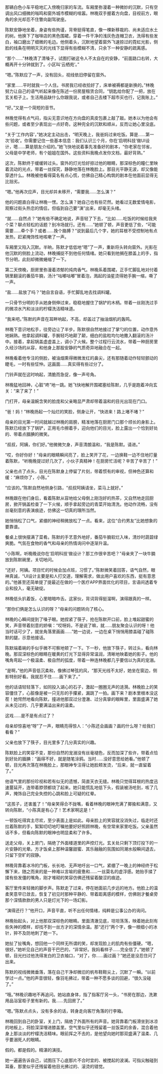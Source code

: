那辆白色小车平稳地汇入傍晚归家的车流。车厢里弥漫着一种微妙的沉默，只有空调出风口细微的嗡鸣和窗外城市模糊的喧嚣。林晚双手握着方向盘，目视前方，眼角的余光却忍不住瞥向副驾驶座。

陈默安静地坐着，身姿有些拘谨，背脊挺得笔直，像一棵新移栽的、尚未适应水土的树。他换下了咖啡店的黑色围裙，穿着一件干净的浅灰色连帽卫衣，洗得有些发白，袖口磨出了细微的毛边。他侧着头，沉默地望着窗外飞速掠过的霓虹光影，侧脸的线条在明明灭灭的光线下显得有些模糊不清，只余下一种安静的疏离感。

“那个……”林晚清了清嗓子，试图打破这令人不太自在的安静，“前面路口右转，大概再开十分钟就到了。小区叫‘云栖苑’。”

“嗯。”陈默应了一声，没有回头，视线依旧停留在窗外。

“家里……平时就我一个人住。书房我已经收拾好了，床单被褥都是新换的。”林晚努力让自己的语气听起来像在陈述一份房屋租赁合同，“钥匙给你配了一把，放在玄关柜子上。生活用品缺什么你跟我说，或者自己去楼下超市买也行，记我账上。”

“好。”又是一个简短的音节。

林晚觉得有点气闷，指尖无意识地在方向盘的真皮包裹上敲了敲。她本以为他会有些问题，或者至少表现出一点好奇。这种完全的沉默和顺从，反而让她心里没底。

“关于‘工作内容’，”她决定主动出击，“明天晚上，我爸妈过来吃饭。算是……第一次‘验收’。你需要记住一些基本信息：我们认识三个月，你在‘启明科技’做UI设计，嗯……算是朋友介绍的。”她飞快地说着事先准备好的剧本，“你老家在邻省，父母是中学老师，有个姐姐在国外。这些资料我晚点发你文档，最好背熟。”

这次，陈默终于缓缓转过头。窗外的灯光恰好掠过他的眼睛，那深棕色的瞳仁里映着流动的光点，带着一丝探究，静静地落在林晚脸上。那目光平静无波，却又像能穿透什么。林晚被他看得莫名有点心慌，仿佛自己精心构筑的剧本在他面前显得无比拙劣。

“嗯。”他再次应声，目光却并未移开，“需要我……怎么演？”

他的问题直白得让林晚一愣。怎么演？她自己也有些茫然。她看过无数爱情电影，观察过街头热恋的情侣，但临到自己要“演”出来，却毫无头绪。

“就……自然点？”她有些不确定地说，声音轻了下去，“比如……吃饭的时候给我夹个菜？聊点轻松的话题？别冷场就行。还有……”她顿了顿，声音更低了些，“可能需要……牵个手？或者……挽个胳膊？”说到最后几个字，她的耳根不受控制地有点发热，赶紧掩饰性地咳嗽了一声。

车厢里又陷入沉默。半晌，陈默才低低地“嗯”了一声，重新将头转向窗外。光影在他沉默的侧脸上流动，林晚捕捉不到他任何情绪。她只看到他搁在膝盖上的手，指节分明，此刻却微微蜷缩了一下。

第二天傍晚，厨房里弥漫着浓郁的炖肉香气。林晚系着围裙，正手忙脚乱地对付着锅里翻滚的番茄牛腩，汤汁“咕嘟咕嘟”冒着泡，溅起的油星烫得她手腕一缩，嘶了一声。

“盐……盐放了吗？”她自言自语，手忙脚乱地去找调料罐。

一只骨节分明的手从她身侧伸过来，稳稳地握住了锅铲的木柄。带着一丝刚洗过手的微凉水汽和淡淡的柠檬洗洁精味道。

“我来吧。”陈默的声音在耳畔响起，不高，却盖过了抽油烟机的轰鸣。

林晚下意识地松手，往旁边让了半步。陈默很自然地接过了掌勺的位置，动作意外地娴熟。他拿起调料罐，手腕轻巧地颠了颠，细白的盐粒均匀地撒入翻滚的汤汁中。接着，拿起锅盖虚虚盖上，调小了火候。整个过程行云流水，带着一种厨房里久经沙场的从容，和他身上那股安静的气质奇异地融合在一起。

林晚看着他专注的侧脸，被油烟熏得微微发红的鼻尖，还有那随着动作轻轻颤动的睫毛，一时有些怔忡。这画面……真实得有些过分了。

门铃声就在这时响起，清脆而急促，像一声号角。

林晚猛地回神，心脏“咚”地一跳。她飞快地解开围裙塞给陈默，几乎是跑着冲向玄关：“来了来了！”

门打开，母亲温婉含笑的脸庞和父亲略显严肃却带着温和的目光出现在门口。

“爸！妈！”林晚扬起一个灿烂的笑脸，侧身让开，“快进来！路上堵不堵？”

母亲的目光第一时间就越过林晚的肩膀，精准地落在厨房门口那个颀长的身影上。陈默已经放下了锅铲，正用毛巾擦着手，迎向他们的目光，脸上露出一个恰到好处的、带着点腼腆的微笑。

“叔叔，阿姨，你们好。”他微微欠身，声音清朗温和，“我是陈默。请进。”

“哎，你好你好！”母亲的眼睛瞬间亮了，脸上笑开了花，一边换鞋一边不住地打量着陈默，“听晚晚提过好几次了，小伙子真精神！在厨房忙活呢？辛苦了辛苦了！”

父亲也点了点头，目光在陈默身上停留了片刻，带着惯有的审视，但神色还算和缓：“麻烦你了，小陈。”

“应该的。”陈默自然地侧身引路，“叔叔阿姨请坐，菜马上就好。”

林晚跟在他们身后，看着陈默从容地给父母倒上刚泡好的热茶，又自然地走回厨房，掀开锅盖检查了一下火候，顺手拿起旁边的青菜开始清洗。他动作流畅，没有丝毫刻意的表演痕迹，仿佛这一切真的理所当然。

她悄悄松了口气，紧绷的神经稍微放松了一点。看来，这位“合约男友”比她想象的要靠谱。

餐桌上很快摆满了菜肴。陈默的手艺意外地好，番茄牛腩软烂入味，清炒时蔬碧绿爽脆。气氛在食物的香气和母亲的热情询问中逐渐升温。

“小陈啊，听晚晚说你在‘启明科技’做设计？那工作很辛苦吧？”母亲夹了一块牛腩放到陈默碗里，关切地问。

“还好，阿姨。项目忙的时候会加点班，习惯了。”陈默微笑着回答，语气自然，眼神真诚，“UI设计主要是和人打交道，理解需求，做出用户喜欢的东西，挺有意思的。”他甚至还简单提了提最近在做的一个医疗APP界面优化的项目，言语间透着专业和投入，毫无破绽。

林晚低头扒着饭，心里暗暗咋舌。这家伙，背词背得挺溜啊，演得跟真的一样。

“那你们俩是怎么认识的呀？”母亲的问题转向了核心。

林晚的心瞬间提到了嗓子眼。她捏紧了筷子，抢在陈默开口前，脸上堆起甜蜜的笑，声音带着刻意的娇嗔：“哎呀妈，不是说了嘛，就……朋友聚会认识的呀！他当时话可少了，就坐角落里画画……”她一边说，一边在桌下悄悄用膝盖碰了碰陈默的腿，示意他接话。

陈默端着碗的手似乎微不可察地顿了一下。下一秒，他放下筷子，转过头，看向林晚。那双深棕色的眼睛在暖黄的灯光下显得异常温润，清晰地映着她的影子。他的嘴角弯起一个极温柔、极自然的弧度，带着一种连林晚都几乎要信以为真的宠溺。

“是啊，”他的声音低沉柔和，像拂过琴弦的风，“那天光线不太好，她坐在窗边，侧影特别好看。我就忍不住……画下来了。”

他的话语轻轻落下，如同投入湖心的石子，激起一圈圈无声的涟漪。林晚脸上的笑容僵住了，心脏像是被一只无形的手攥紧，漏跳了一拍。画下来？剧本里根本没这茬！她愕然地看向陈默，撞进他那双过分澄澈、过分真挚的眼眸里，里面盛满了她从未见过的、几乎要满溢出来的温柔。

这戏……是不是有点过了？

母亲却惊喜地“呀”了一声，眼睛亮得惊人：“小陈还会画画？画的什么呀？给我们看看？”

父亲也放下了筷子，目光里多了几分真实的兴趣。

陈默脸上的笑容不变，那份自然的宠溺没有丝毫褪色，反而加深了些许，带着点恰到好处的腼腆：“画得不好，就是随笔涂鸦。当时……没好意思给她看。”他顿了顿，目光再次落在林晚脸上，那眼神专注得让她脸颊发烫，“后来，就一直留着了。”

他语气里的那份珍视和若有似无的遗憾，简直天衣无缝。林晚只觉得耳根的热度迅速蔓延开，连带着脖颈都烧了起来。她只能慌乱地低下头，假装被汤呛到，咳了几声，掩饰自己完全失控的心跳和脸上可疑的红晕。

“这孩子，还害羞了！”母亲笑得合不拢嘴，看着林晚的眼神充满了揶揄和满意，又转向陈默，“小陈真是有心了！艺术家啊这是！”

一顿饭吃得宾主尽欢，至少表面上是如此。母亲脸上的笑容就没消失过，临走时还拉着陈默的手，絮絮叨叨地叮嘱他要好好照顾林晚，有空常来家里吃饭。父亲虽然话不多，但看向陈默的眼神也明显柔和了许多。

送走父母，关上房门，隔绝了外面楼道里的声控灯光。玄关处只剩下顶灯投下的一片安静的光晕。方才饭桌上那种温馨甜蜜、其乐融融的氛围如同潮水般瞬间退去，只留下空旷的寂静。

林晚背靠着冰冷的门板，长长地、无声地吁出一口气，紧绷了一晚上的神经终于松懈下来，随之而来的是一种难以言喻的疲惫和……一丝莫名的虚浮感。她抬手揉了揉有些发僵的嘴角，刚才堆砌的笑容仿佛还残留着酸涩的痕迹。

客厅里传来轻微的脚步声。陈默走了过来，停在她面前几步远的地方。他脸上的温柔笑意早已敛去，恢复了初见时那种平静的、带着距离感的模样，仿佛刚才餐桌旁那个深情款款的男人只是灯光下的一场幻影。

“演得还行？”他开口，声音平直，听不出任何情绪，纯粹是公事公办的询问。

林晚抬起头，对上他那双深棕色的眼睛。里面清澈见底，坦坦荡荡，映着她此刻有些失神的模样，却找不到一丝方才的深情余温。那“还行”两个字，像一根细小的冰针，猝不及防地刺了她一下。

她扯了扯嘴角，想回他一个同样无所谓的笑，却发现脸上的肌肉有些僵硬。“嗯，很好。”她听见自己的声音干巴巴的，“非常好。我妈看样子……完全信了。”她顿了顿，目光扫过他洗得发白的卫衣袖口，“对了，你……画过画？”她还是没忍住问了出来。

陈默的视线微微垂落，落在自己干净却微旧的帆布鞋鞋尖上，沉默了一瞬。“以前学过一点。”他的声音很轻，像羽毛拂过，带着一种不愿多谈的回避，“很久没碰了。”

“哦。”林晚识趣地不再追问。她站直身体，指了指客厅另一头，“书房在那边，洗漱用品浴室柜子里有新的。我……先回房了。”

“嗯。”陈默点点头，没有多余的话，转身走向客厅角落的行李箱。

林晚回到自己的卧室，关上门，隔绝了外面所有的声音。她背靠着门板滑坐到冰凉的地板上，将脸深深埋进膝盖里。空气里似乎还残留着一丝饭菜的余香，混合着他身上那淡淡的柠檬洗洁精味。眼前挥之不去的，是他望向她时那双盛满了温柔、几乎要溺死人的眼睛。

假的。都是假的。精湛的演技。

她一遍遍告诉自己，试图压下心底那片不合时宜的、被搅起的波澜。可指尖触碰到耳垂，那里似乎还残留着他目光拂过的、滚烫的错觉。
